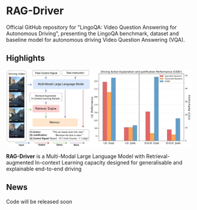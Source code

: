# RAG-Driver
Official GitHub repository for "LingoQA: Video Question Answering for Autonomous Driving", presenting the LingoQA benchmark, dataset and baseline model for autonomous driving Video Question Answering (VQA).


## Highlights <a name="highlight"></a>
<p align="center">
  <img src="assets/RAGDriver_Teaser.png">
</p>

**RAG-Driver** is a Multi-Modal Large Language Model with Retrieval-augmented In-context Learning capacity designed for generalisable and explainable end-to-end driving

## News <a name="highlight"></a>
Code will be released soon
